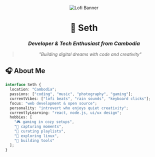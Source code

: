 <div align="center">

![Lofi Banner](https://i.imgur.com/8h7Q5lE.gif) <!-- You can replace this with a lofi gif -->

# 🌙 Seth

### *Developer & Tech Enthusiast from Cambodia*

> *"Building digital dreams with code and creativity"*

</div>

## 🎧 About Me

```typescript
interface Seth {
  location: "Cambodia";
  passions: ["coding", "music", "photography", "gaming"];
  currentVibes: ["lofi beats", "rain sounds", "keyboard clicks"];
  focus: "web development & open source";
  personality: "introvert who enjoys quiet creativity";
  currentlyLearning: "react, node.js, ui/ux design";
  hobbies: [
    "🎮 gaming in cozy setups",
    "📸 capturing moments", 
    "🎵 curating playlists",
    "🐧 exploring linux",
    "🔧 building tools"
  ];
}
